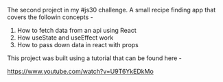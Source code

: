 The second project in my #js30 challenge.
A small recipe finding app that covers the followin concepts -

1. How to fetch data from an api using React
2. How useState and useEffect work
3. How to pass down data in react with props

This project was built using a tutorial that can be found here - 

https://www.youtube.com/watch?v=U9T6YkEDkMo

